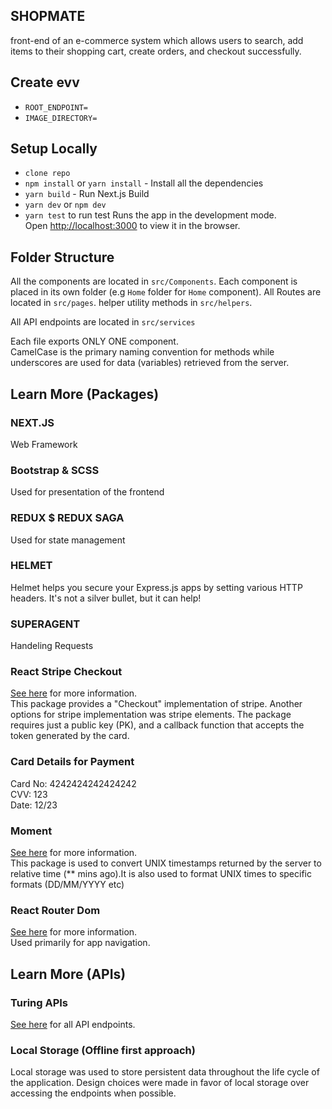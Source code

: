 ## SHOPMATE
front-end of an e-commerce system which allows users to search, add items to their shopping cart, create orders, and checkout successfully.

## Create evv
- `ROOT_ENDPOINT=`
- `IMAGE_DIRECTORY=`

## Setup Locally
- `clone repo`
- `npm install` or `yarn install` - Install all the dependencies
- `yarn build` - Run Next.js Build
- `yarn dev` or `npm dev` 
- `yarn test` to run test
Runs the app in the development mode.<br>
Open [http://localhost:3000](http://localhost:3000) to view it in the browser.




## Folder Structure
All the components  are located in `src/Components`. Each component is placed in its own folder (e.g `Home` folder for `Home` component). All Routes are located in `src/pages`. helper utility methods in `src/helpers`.
<br>

All API endpoints are located in `src/services` <br>

Each file exports ONLY ONE component. <br>
CamelCase is the primary naming convention for methods while underscores are used for data (variables) retrieved from the server.  

## Learn More (Packages)

### NEXT.JS
Web Framework

### Bootstrap & SCSS
Used for presentation of the frontend

### REDUX $ REDUX SAGA
Used for state management

### HELMET
Helmet helps you secure your Express.js apps by setting various HTTP headers. It's not a silver bullet, but it can help!

### SUPERAGENT
Handeling Requests

### React Stripe Checkout
[See here](https://www.npmjs.com/package/react-stripe-checkout) for more information. <br>
This package provides a "Checkout" implementation of stripe. Another options for stripe implementation was stripe elements. The package requires just a public key (PK), and a callback function that accepts the token generated by the card.
### Card Details for Payment
Card No: 4242424242424242<br>
CVV: 123<br>
Date: 12/23 <br>

### Moment
[See here](https://momentjs.com/) for more information. <br>
This package is used to convert UNIX timestamps returned by the server to relative time (** mins ago).It is also used to format UNIX times to specific formats (DD/MM/YYYY etc)

### React Router Dom
[See here](https://www.npmjs.com/package/react-router-dom) for more information.<br>
Used primarily for app navigation. <br>


## Learn More (APIs)

### Turing APIs
[See here](https://backendapi.turing.com/docs/#/) for all API endpoints.

### Local Storage (Offline first approach)
Local storage was used to store persistent data throughout the life cycle of the application. Design choices were made in favor of local storage over accessing the endpoints when possible. <br><br>
